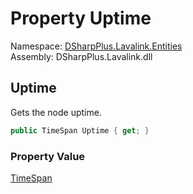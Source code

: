 # Property Uptime

Namespace: [DSharpPlus.Lavalink.Entities](DSharpPlus.Lavalink.Entities.md)  
Assembly: DSharpPlus.Lavalink.dll

## <a id="DSharpPlus_Lavalink_Entities_LavalinkStatistics_Uptime"></a>Uptime

Gets the node uptime.

```csharp
public TimeSpan Uptime { get; }
```

### Property Value

[TimeSpan](https://learn.microsoft.com/dotnet/api/system.timespan)

